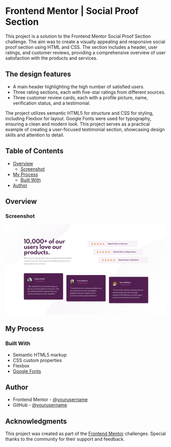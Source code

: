 # Frontend Mentor | Social Proof Section

This project is a solution to the Frontend Mentor Social Proof Section challenge. The aim was to create a visually appealing and responsive social proof section using HTML and CSS. The section includes a header, user ratings, and customer reviews, providing a comprehensive overview of user satisfaction with the products and services.

## The design features

- A main header highlighting the high number of satisfied users.
- Three rating sections, each with five-star ratings from different sources.
- Three customer review cards, each with a profile picture, name, verification status, and a testimonial.

The project utilizes semantic HTML5 for structure and CSS for styling, including Flexbox for layout. Google Fonts were used for typography, ensuring a clean and modern look. This project serves as a practical example of creating a user-focused testimonial section, showcasing design skills and attention to detail.

## Table of Contents

- [Overview](#overview)
  - [Screenshot](#screenshot)
- [My Process](#my-process)
  - [Built With](#built-with)
- [Author](#author)

## Overview

### Screenshot

![Screenshot of the Social Proof Section](./design/desktop-design.jpg)

## My Process

### Built With

- Semantic HTML5 markup
- CSS custom properties
- Flexbox
- [Google Fonts](https://fonts.google.com/)

## Author

- Frontend Mentor - [@yourusername](https://www.frontendmentor.io/profile/yourusername)
- GitHub - [@yourusername](https://github.com/yourusername)

## Acknowledgments

This project was created as part of the [Frontend Mentor](https://www.frontendmentor.io) challenges. Special thanks to the community for their support and feedback.